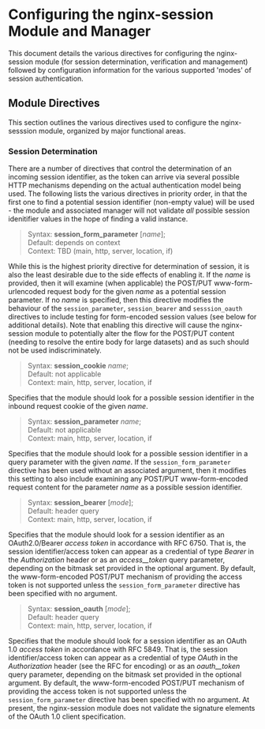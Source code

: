 # Configuring the nginx-session Module and Manager

This document details the various directives for configuring the nginx-session module (for session determination, verification and management) followed by configuration information for the various supported 'modes' of session authentication.

## Module Directives

This section outlines the various directives used to configure the nginx-sesssion module, organized by major functional areas.

### Session Determination

There are a number of directives that control the determination of an incoming session identifier, as the token can arrive via several possible HTTP mechanisms depending on the actual authentication model being used.  The following lists the various directives in priority order, in that the first one to find a potential session identifier (non-empty value) will be used - the module and associated manager will not validate _all_ possible session idenitifier values in the hope of finding a valid instance.

> Syntax: **session_form_parameter** [_name_];  
> Default: depends on context  
> Context: TBD (main, http, server, location, if)

While this is the highest priority directive for determination of session, it is also the least desirable due to the side effects of enabling it.  If the _name_ is provided, then it will examine (when applicable) the POST/PUT www-form-urlencoded request body for the given _name_ as a potential session parameter.  If no _name_ is specified, then this directive modifies the behaviour of the `session_parameter`, `session_bearer` and `sesssion_oauth` directives to include testing for form-encoded session values (see below for additional details).  Note that enabling this directive will cause the nginx-session module to potentially alter the flow for the POST/PUT content (needing to resolve the entire body for large datasets) and as such should not be used indiscriminately.

> Syntax: **session_cookie** _name_;  
> Default: not applicable  
> Context: main, http, server, location, if

Specifies that the module should look for a possible session identifier in the inbound request cookie of the given _name_.

> Syntax: **session_parameter** _name_;  
> Default: not applicable  
> Context: main, http, server, location, if

Specifies that the module should look for a possible session identifier in a query parameter with the given _name_.  If the `session_form_parameter` directive has been used without an associated argument, then it modifies this setting to also include examining any POST/PUT www-form-encoded request content for the parameter _name_ as a possible session identifier.

> Syntax: **session_bearer** [_mode_];  
> Default: header query  
> Context: main, http, server, location, if

Specifies that the module should look for a session identifier as an OAuth2.0/Bearer _access token_ in accordance with RFC 6750.  That is, the session identifier/access token can appear as a credential of type _Bearer_ in the _Authorization_ header or as an _access__token_ query parameter, depending on the bitmask set provided in the optional argument.  By default, the www-form-encoded POST/PUT mechanism of providing the access token is not supported unless the `session_form_parameter` directive has been specified with no argument.

> Syntax: **session_oauth** [_mode_];  
> Default: header query  
> Context: main, http, server, location, if

Specifies that the module should look for a session identifier as an OAuth 1.0 _access token_ in accordance with RFC 5849.  That is, the session identifier/access token can appear as a credential of type _OAuth_ in the _Authorization_ header (see the RFC for encoding) or as an _oauth__token_ query parameter, depending on the bitmask set provided in the optional argument.  By default, the www-form-encoded POST/PUT mechanism of providing the access token is not supported unless the `session_form_parameter` directive has been specified with no argument.  At present, the nginx-session module does not validate the signature elements of the OAuth 1.0 client specification.
